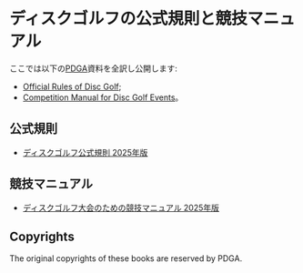 # ディスクゴルフの公式規則と競技マニュアル

ここでは以下の[PDGA](https://www.pdga.com)資料を全訳し公開します:
* [Official Rules of Disc Golf](https://www.pdga.com/rules/official-rules-disc-golf);
* [Competition Manual for Disc Golf Events](https://www.pdga.com/rules/competition-manual-disc-golf-events)。

## 公式規則

* [ディスクゴルフ公式規則 2025年版](ordg/OfficialRulesOfDiscGolf-2025.pdf)

## 競技マニュアル

* [ディスクゴルフ大会のための競技マニュアル 2025年版](CompetitionManualForDiscGolfEvents-2025.pdf)

## Copyrights

The original copyrights of these books are reserved by PDGA.
